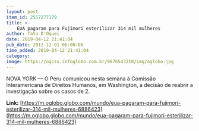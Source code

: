 ```yaml
---
layout: post
item_id: 2557277179
title: >-
    EUA pagaram para Fujimori esterilizar 314 mil mulheres
author: Tatu D'Oquei
date: 2019-04-12 21:41:04
pub_date: 2012-12-01 06:00:00
time_added: 2019-04-12 21:41:04
category: 
image: https://ogcss.infoglobo.com.br/9876543210/img/oglobo.jpg
---
```


NOVA YORK — O Peru comunicou nesta semana à Comissão Interamericana de Direitos Humanos, em Washington, a decisão de reabrir a investigação sobre os casos de 2.

**Link:** [https://m.oglobo.globo.com/mundo/eua-pagaram-para-fujimori-esterilizar-314-mil-mulheres-6886423](https://m.oglobo.globo.com/mundo/eua-pagaram-para-fujimori-esterilizar-314-mil-mulheres-6886423)

